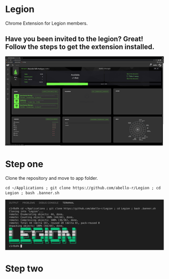 # Legion
Chrome Extension for Legion members.

<h2>Have you been invited to the legion? Great! Follow the steps to get the extension installed.</h2>

<img src="https://github.com/abello-r/Legion/blob/master/srcs/legion.png">

# Step one

Clone the repository and move to app folder.

````
cd ~/Applications ; git clone https://github.com/abello-r/Legion ; cd Legion ; bash .banner.sh
````
<img src="https://github.com/abello-r/Legion/blob/master/srcs/prompt.png">

# Step two
